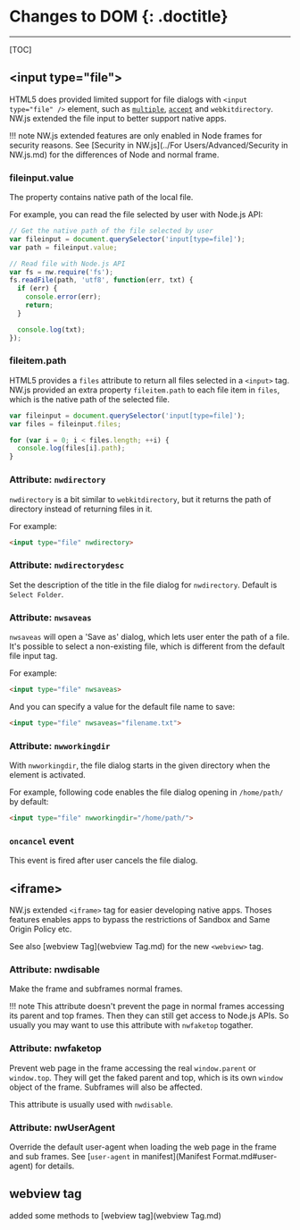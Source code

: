 # Changes to DOM {: .doctitle}
---

[TOC]

## &lt;input type="file"&gt;

HTML5 does provided limited support for file dialogs with `<input type="file" />` element, such as [`multiple`](https://developer.mozilla.org/en-US/docs/Web/HTML/Element/input#attr-multiple), [`accept`](https://developer.mozilla.org/en-US/docs/Web/HTML/Element/input#attr-accept) and `webkitdirectory`. NW.js extended the file input to better support native apps.

!!! note
    NW.js extended features are only enabled in Node frames for security reasons. See [Security in NW.js](../For Users/Advanced/Security in NW.js.md) for the differences of Node and normal frame.

### fileinput.value

The property contains native path of the local file.

For example, you can read the file selected by user with Node.js API:

```javascript
// Get the native path of the file selected by user
var fileinput = document.querySelector('input[type=file]');
var path = fileinput.value;

// Read file with Node.js API
var fs = nw.require('fs');
fs.readFile(path, 'utf8', function(err, txt) {
  if (err) {
    console.error(err);
    return;
  }

  console.log(txt);
});
```

### fileitem.path

HTML5 provides a `files` attribute to return all files selected in a `<input>` tag. NW.js provided an extra property `fileitem.path` to each file item in `files`, which is the native path of the selected file.

```javascript
var fileinput = document.querySelector('input[type=file]');
var files = fileinput.files;

for (var i = 0; i < files.length; ++i) {
  console.log(files[i].path);
}
```

### Attribute: `nwdirectory`

`nwdirectory` is a bit similar to `webkitdirectory`, but it returns the path of directory instead of returning files in it.

For example:

```html
<input type="file" nwdirectory>
```

### Attribute: `nwdirectorydesc`

Set the description of the title in the file dialog for `nwdirectory`. Default is `Select Folder`.

### Attribute: `nwsaveas`

`nwsaveas` will open a 'Save as' dialog, which lets user enter the path of a file. It's possible to select a non-existing file, which is different from the default file input tag.

For example:

```html
<input type="file" nwsaveas>
```

And you can specify a value for the default file name to save:

```html
<input type="file" nwsaveas="filename.txt">
```

### Attribute: `nwworkingdir`

With `nwworkingdir`, the file dialog starts in the given directory when the element is activated.

For example, following code enables the file dialog opening in `/home/path/` by default:

```html
<input type="file" nwworkingdir="/home/path/">
```
### `oncancel` event

This event is fired after user cancels the file dialog.

## &lt;iframe&gt;

NW.js extended `<iframe>` tag for easier developing native apps. Thoses features enables apps to bypass the restrictions of Sandbox and Same Origin Policy etc.

See also [webview Tag](webview Tag.md) for the new `<webview>` tag.

### Attribute: nwdisable

Make the frame and subframes normal frames.

!!! note
    This attribute doesn't prevent the page in normal frames accessing its parent and top frames. Then they can still get access to Node.js APIs. So usually you may want to use this attribute with `nwfaketop` togather.

### Attribute: nwfaketop

Prevent web page in the frame accessing the real `window.parent` or `window.top`. They will get the faked parent and top, which is its own `window` object of the frame. Subframes will also be affected.

This attribute is usually used with `nwdisable`.

### Attribute: nwUserAgent

Override the default user-agent when loading the web page in the frame and sub frames. See [`user-agent` in manifest](Manifest Format.md#user-agent) for details.

## webview tag

added some methods to [webview tag](webview Tag.md)